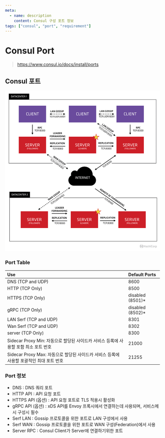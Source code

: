 ```yaml
---
meta:
  - name: description
    content: Consul 구성 포트 정보
tags: ["consul", "port", "requirement"]
---
```


# Consul Port
> <https://www.consul.io/docs/install/ports>

## Consul 포트

![arc](image/consul-arch-420ce04a.png)

### Port Table

| Use                                                          | Default Ports    |
| :----------------------------------------------------------- | :--------------- |
| DNS (TCP and UDP)                            | 8600             |
| HTTP (TCP Only)                                | 8500             |
| HTTPS (TCP Only)                                         | disabled (8501)* |
| gRPC (TCP Only)                                           | disabled (8502)* |
| LAN Serf (TCP and UDP)                    | 8301             |
| Wan Serf (TCP and UDP)                    | 8302             |
| server (TCP Only)                        | 8300             |
| Sidecar Proxy Min: 자동으로 할당된 사이드카 서비스 등록에 사용할 포함 최소 포트 번호 | 21000            |
| Sidecar Proxy Max: 자동으로 할당된 사이드카 서비스 등록에 사용할 포괄적인 최대 포트 번호 | 21255            |

### Port 정보

- DNS : DNS 쿼리 포트
- HTTP API : API 요청 포트
- HTTPS API (옵션) : API 요청 포트로 TLS 적용시 활성화
- gRPC API (옵션) : xDS API를 Envoy 프록시에서 연결하는데 사용되며, 서비스메시 구성시 필수
- Serf LAN : Gossip 프로토콜을 위한 포트로 LAN 구성에서 사용
- Serf WAN : Gossip 프로토콜을 위한 포트로 WAN 구성(Federation)에서 사용
- Server RPC : Consul Client가 Server에 연결하기위한 포트